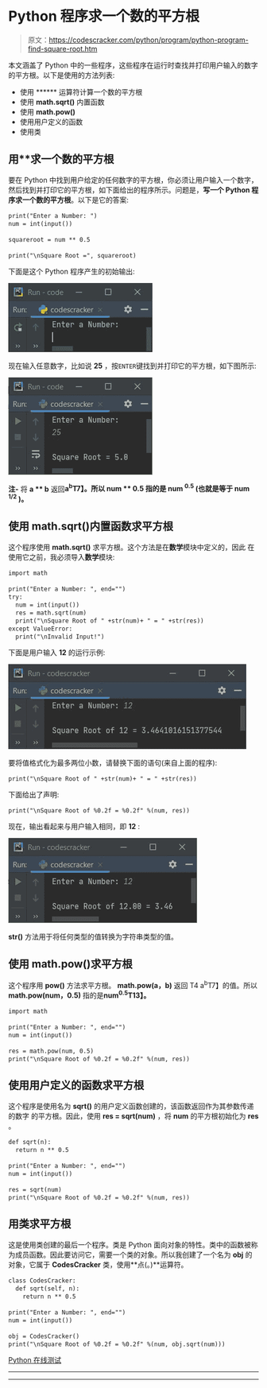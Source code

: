 # Python 程序求一个数的平方根

> 原文：<https://codescracker.com/python/program/python-program-find-square-root.htm>

本文涵盖了 Python 中的一些程序，这些程序在运行时查找并打印用户输入的数字的平方根。以下是使用的方法列表:

*   使用 ****** 运算符计算一个数的平方根
*   使用 **math.sqrt()** 内置函数
*   使用 **math.pow()**
*   使用用户定义的函数
*   使用类

## 用**求一个数的平方根

要在 Python 中找到用户给定的任何数字的平方根，你必须让用户输入一个数字，然后找到并打印它的平方根，如下面给出的程序所示。问题是，**写一个 Python 程序求一个数的平方根**。以下是它的答案:

```
print("Enter a Number: ")
num = int(input())

squareroot = num ** 0.5

print("\nSquare Root =", squareroot)
```

下面是这个 Python 程序产生的初始输出:

![find square root of number python](img/85bb9c2fb4619c7c69f55f4c22787092.png)

现在输入任意数字，比如说 **25** ，按`ENTER`键找到并打印它的平方根，如下图所示:

![square root of number python](img/d91e341677515ace5929750ada607774.png)

**注-** 将 **a ** b** 返回**a<sup>b</sup>T7】。所以 **num ** 0.5** 指的是 **num <sup>0.5</sup>** (也就是等于 **num <sup>1/2</sup>** )。**

## 使用 math.sqrt()内置函数求平方根

这个程序使用 **math.sqrt()** 求平方根。这个方法是在**数学**模块中定义的，因此 在使用它之前，我必须导入**数学**模块:

```
import math

print("Enter a Number: ", end="")
try:
  num = int(input())
  res = math.sqrt(num)
  print("\nSquare Root of " +str(num)+ " = " +str(res))
except ValueError:
  print("\nInvalid Input!")
```

下面是用户输入 **12** 的运行示例:

![python find square root of number](img/929a9511f470558b0d44d87795b3b3e2.png)

要将值格式化为最多两位小数，请替换下面的语句(来自上面的程序):

```
print("\nSquare Root of " +str(num)+ " = " +str(res))
```

下面给出了声明:

```
print("\nSquare Root of %0.2f = %0.2f" %(num, res))
```

现在，输出看起来与用户输入相同，即 **12** :

![python find square root of given number](img/35c8b44c2e737beed2c26232288f5600.png)

**str()** 方法用于将任何类型的值转换为字符串类型的值。

## 使用 math.pow()求平方根

这个程序用 **pow()** 方法求平方根。 **math.pow(a，b)** 返回 T4 a<sup>b</sup>T7】的值。所以 **math.pow(num，0.5)** 指的是**num<sup>0.5</sup>T13】。**

```
import math

print("Enter a Number: ", end="")
num = int(input())

res = math.pow(num, 0.5)
print("\nSquare Root of %0.2f = %0.2f" %(num, res))
```

## 使用用户定义的函数求平方根

这个程序是使用名为 **sqrt()** 的用户定义函数创建的，该函数返回作为其参数传递的数字 的平方根。因此，使用 **res = sqrt(num)** ，将 **num** 的平方根初始化为 **res** 。

```
def sqrt(n):
  return n ** 0.5

print("Enter a Number: ", end="")
num = int(input())

res = sqrt(num)
print("\nSquare Root of %0.2f = %0.2f" %(num, res))
```

## 用类求平方根

这是使用类创建的最后一个程序。类是 Python 面向对象的特性。类中的函数被称为成员函数。因此要访问它，需要一个类的对象。所以我创建了一个名为 **obj** 的对象，它属于 **CodesCracker** 类，使用**点(。)**运算符。

```
class CodesCracker:
  def sqrt(self, n):
    return n ** 0.5

print("Enter a Number: ", end="")
num = int(input())

obj = CodesCracker()
print("\nSquare Root of %0.2f = %0.2f" %(num, obj.sqrt(num)))
```

[Python 在线测试](/exam/showtest.php?subid=10)

* * *

* * *